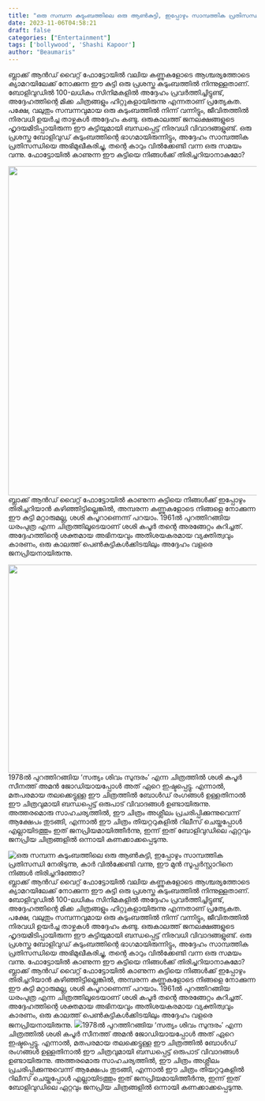 ```yaml
---
title: "ഒരു സമ്പന്ന കുടുംബത്തിലെ ഒരു ആൺകുട്ടി, ഇപ്പോഴും സാമ്പത്തിക പ്രതിസന്ധി നേരിടുന്നു, കാർ വിൽക്കേണ്ടി വന്നു, ഈ മുൻ സൂപ്പർസ്റ്റാറിനെ നിങ്ങൾ തിരിച്ചറിഞ്ഞോ?"
date: 2023-11-06T04:58:21
draft: false
categories: ["Entertainment"]
tags: ['bollywood', 'Shashi Kapoor']
author: "Beaumaris"
---
```


ബ്ലാക്ക് ആൻഡ് വൈറ്റ് ഫോട്ടോയിൽ വലിയ കണ്ണുകളോടെ ആശ്ചര്യത്തോടെ ക്യാമറയിലേക്ക് നോക്കുന്ന ഈ കുട്ടി ഒരു പ്രശസ്ത കുടുംബത്തിൽ നിന്നുള്ളതാണ്. ബോളിവുഡിൽ 100-ലധികം സിനിമകളിൽ അദ്ദേഹം പ്രവർത്തിച്ചിട്ടുണ്ട്, അദ്ദേഹത്തിന്റെ മിക്ക ചിത്രങ്ങളും ഹിറ്റുകളായിരുന്നു എന്നതാണ് പ്രത്യേകത. പക്ഷേ, വലുതും സമ്പന്നവുമായ ഒരു കുടുംബത്തിൽ നിന്ന് വന്നിട്ടും, ജീവിതത്തിൽ നിരവധി ഉയർച്ച താഴ്ചകൾ അദ്ദേഹം കണ്ടു. ഒരുകാലത്ത് ജനലക്ഷങ്ങളുടെ ഹൃദയമിടിപ്പായിരുന്ന ഈ കുട്ടിയുമായി ബന്ധപ്പെട്ട് നിരവധി വിവാദങ്ങളുണ്ട്. ഒരു പ്രശസ്ത ബോളിവുഡ് കുടുംബത്തിന്റെ ഭാഗമായിരുന്നിട്ടും, അദ്ദേഹം സാമ്പത്തിക പ്രതിസന്ധിയെ അഭിമുഖീകരിച്ചു, തന്റെ കാറും വിൽക്കേണ്ടി വന്ന ഒരു സമയം വന്നു. ഫോട്ടോയിൽ കാണുന്ന ഈ കുട്ടിയെ നിങ്ങൾക്ക് തിരിച്ചറിയാനാകുമോ?

<img class="alignnone size-full wp-image-428401" src="https://cdn.boolokam.com/articles/2023/11/fqffff.jpg" alt="" width="1000" height="667" />ബ്ലാക്ക് ആൻഡ് വൈറ്റ് ഫോട്ടോയിൽ കാണുന്ന കുട്ടിയെ നിങ്ങൾക്ക് ഇപ്പോഴും തിരിച്ചറിയാൻ കഴിഞ്ഞിട്ടില്ലെങ്കിൽ, അമ്പരന്ന കണ്ണുകളോടെ നിങ്ങളെ നോക്കുന്ന ഈ കുട്ടി മറ്റാരുമല്ല, ശശി കപൂറാണെന്ന് പറയാം. 1961ൽ പുറത്തിറങ്ങിയ ധരംപുത്ര എന്ന ചിത്രത്തിലൂടെയാണ് ശശി കപൂർ തന്റെ അരങ്ങേറ്റം കുറിച്ചത്. അദ്ദേഹത്തിന്റെ ശക്തമായ അഭിനയവും അതിശയകരമായ വ്യക്തിത്വവും കാരണം, ഒരു കാലത്ത് പെൺകുട്ടികൾക്കിടയിലും അദ്ദേഹം വളരെ ജനപ്രിയനായിരുന്നു.

<img class="alignnone size-full wp-image-428402" src="https://cdn.boolokam.com/articles/2023/11/qqdqffqqf.jpg" alt="" width="759" height="422" />1978ൽ പുറത്തിറങ്ങിയ ‘സത്യം ശിവം സുന്ദരം’ എന്ന ചിത്രത്തിൽ ശശി കപൂർ സീനത്ത് അമൻ ജോഡിയായപ്പോൾ അത് ഏറെ ഇഷ്ടപ്പെട്ടു. എന്നാൽ, മതപരമായ തലക്കെട്ടുള്ള ഈ ചിത്രത്തിൽ ബോൾഡ് രംഗങ്ങൾ ഉള്ളതിനാൽ ഈ ചിത്രവുമായി ബന്ധപ്പെട്ട് ഒരുപാട് വിവാദങ്ങൾ ഉണ്ടായിരുന്നു. അത്തരമൊരു സാഹചര്യത്തിൽ, ഈ ചിത്രം അശ്ലീലം പ്രചരിപ്പിക്കുന്നുവെന്ന് ആക്ഷേപം തുടങ്ങി, എന്നാൽ ഈ ചിത്രം തിയറ്ററുകളിൽ റിലീസ് ചെയ്തപ്പോൾ എല്ലായിടത്തും ഇത് ജനപ്രിയമായിത്തീർന്നു, ഇന്ന് ഇത് ബോളിവുഡിലെ ഏറ്റവും ജനപ്രിയ ചിത്രങ്ങളിൽ ഒന്നായി കണക്കാക്കപ്പെടുന്നു.


![ഒരു സമ്പന്ന കുടുംബത്തിലെ ഒരു ആൺകുട്ടി, ഇപ്പോഴും സാമ്പത്തിക പ്രതിസന്ധി നേരിടുന്നു, കാർ വിൽക്കേണ്ടി വന്നു, ഈ മുൻ സൂപ്പർസ്റ്റാറിനെ നിങ്ങൾ തിരിച്ചറിഞ്ഞോ?](https://cdn.boolokam.com/articles/2023/11/fqffff.jpg)ബ്ലാക്ക് ആൻഡ് വൈറ്റ് ഫോട്ടോയിൽ വലിയ കണ്ണുകളോടെ ആശ്ചര്യത്തോടെ ക്യാമറയിലേക്ക് നോക്കുന്ന ഈ കുട്ടി ഒരു പ്രശസ്ത കുടുംബത്തിൽ നിന്നുള്ളതാണ്. ബോളിവുഡിൽ 100-ലധികം സിനിമകളിൽ അദ്ദേഹം പ്രവർത്തിച്ചിട്ടുണ്ട്, അദ്ദേഹത്തിന്റെ മിക്ക ചിത്രങ്ങളും ഹിറ്റുകളായിരുന്നു എന്നതാണ് പ്രത്യേകത. പക്ഷേ, വലുതും സമ്പന്നവുമായ ഒരു കുടുംബത്തിൽ നിന്ന് വന്നിട്ടും, ജീവിതത്തിൽ നിരവധി ഉയർച്ച താഴ്ചകൾ അദ്ദേഹം കണ്ടു. ഒരുകാലത്ത് ജനലക്ഷങ്ങളുടെ ഹൃദയമിടിപ്പായിരുന്ന ഈ കുട്ടിയുമായി ബന്ധപ്പെട്ട് നിരവധി വിവാദങ്ങളുണ്ട്. ഒരു പ്രശസ്ത ബോളിവുഡ് കുടുംബത്തിന്റെ ഭാഗമായിരുന്നിട്ടും, അദ്ദേഹം സാമ്പത്തിക പ്രതിസന്ധിയെ അഭിമുഖീകരിച്ചു, തന്റെ കാറും വിൽക്കേണ്ടി വന്ന ഒരു സമയം വന്നു. ഫോട്ടോയിൽ കാണുന്ന ഈ കുട്ടിയെ നിങ്ങൾക്ക് തിരിച്ചറിയാനാകുമോ? ബ്ലാക്ക് ആൻഡ് വൈറ്റ് ഫോട്ടോയിൽ കാണുന്ന കുട്ടിയെ നിങ്ങൾക്ക് ഇപ്പോഴും തിരിച്ചറിയാൻ കഴിഞ്ഞിട്ടില്ലെങ്കിൽ, അമ്പരന്ന കണ്ണുകളോടെ നിങ്ങളെ നോക്കുന്ന ഈ കുട്ടി മറ്റാരുമല്ല, ശശി കപൂറാണെന്ന് പറയാം. 1961ൽ പുറത്തിറങ്ങിയ ധരംപുത്ര എന്ന ചിത്രത്തിലൂടെയാണ് ശശി കപൂർ തന്റെ അരങ്ങേറ്റം കുറിച്ചത്. അദ്ദേഹത്തിന്റെ ശക്തമായ അഭിനയവും അതിശയകരമായ വ്യക്തിത്വവും കാരണം, ഒരു കാലത്ത് പെൺകുട്ടികൾക്കിടയിലും അദ്ദേഹം വളരെ ജനപ്രിയനായിരുന്നു. ![](https://cdn.boolokam.com/articles/2023/11/qqdqffqqf.jpg)1978ൽ പുറത്തിറങ്ങിയ ‘സത്യം ശിവം സുന്ദരം’ എന്ന ചിത്രത്തിൽ ശശി കപൂർ സീനത്ത് അമൻ ജോഡിയായപ്പോൾ അത് ഏറെ ഇഷ്ടപ്പെട്ടു. എന്നാൽ, മതപരമായ തലക്കെട്ടുള്ള ഈ ചിത്രത്തിൽ ബോൾഡ് രംഗങ്ങൾ ഉള്ളതിനാൽ ഈ ചിത്രവുമായി ബന്ധപ്പെട്ട് ഒരുപാട് വിവാദങ്ങൾ ഉണ്ടായിരുന്നു. അത്തരമൊരു സാഹചര്യത്തിൽ, ഈ ചിത്രം അശ്ലീലം പ്രചരിപ്പിക്കുന്നുവെന്ന് ആക്ഷേപം തുടങ്ങി, എന്നാൽ ഈ ചിത്രം തിയറ്ററുകളിൽ റിലീസ് ചെയ്തപ്പോൾ എല്ലായിടത്തും ഇത് ജനപ്രിയമായിത്തീർന്നു, ഇന്ന് ഇത് ബോളിവുഡിലെ ഏറ്റവും ജനപ്രിയ ചിത്രങ്ങളിൽ ഒന്നായി കണക്കാക്കപ്പെടുന്നു.
